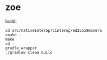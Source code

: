 # zoe


build:
 ```
cd src/nativeInterop/cinterop/ed25519monero
cmake .
make
cd -
gradle wrapper
./gradlew clean build
 ```




